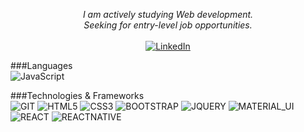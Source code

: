 
<p align="center">
    <i>
        I am actively studying Web development.<br>
        Seeking for entry-level job opportunities.<br>
    </i><br>
    <a href="https://www.linkedin.com/in/joaocorreia99/">
        <img src="https://img.shields.io/badge/LinkedIn-blue?style=flat-square&logo=linkedin" alt="LinkedIn">
    </a>
</p>

###Languages<br>
![JavaScript](https://img.shields.io/badge/javascript-black?style=for-the-badge&logo=javascript)


###Technologies & Frameworks<br>
![GIT](https://img.shields.io/badge/GIT-E44C30?style=for-the-badge&logo=git&logoColor=white)
![HTML5](https://img.shields.io/badge/html5-black?style=for-the-badge&logo=html5)
![CSS3](https://img.shields.io/badge/css3-black?style=for-the-badge&logo=css3)
![BOOTSTRAP](https://img.shields.io/badge/bootstrap-black?style=for-the-badge&logo=bootstrap)
![JQUERY](https://img.shields.io/badge/jQuery-0769AD?style=for-the-badge&logo=jquery&logoColor=white)
![MATERIAL_UI](https://img.shields.io/badge/Material%20UI-007FFF?style=for-the-badge&logo=mui&logoColor=white)
![REACT](https://img.shields.io/badge/-ReactJs-61DAFB?logo=react&logoColor=white&style=for-the-badge)
![REACTNATIVE](https://img.shields.io/badge/-ReactNative-61DAFB?logo=react&logoColor=white&style=for-the-badge)
